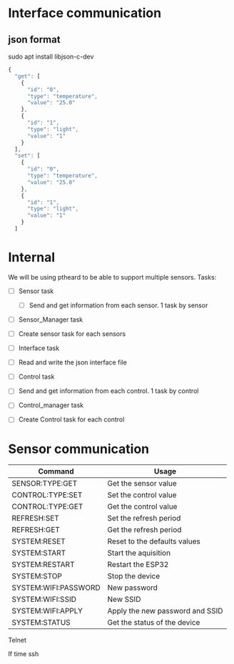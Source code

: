 # Interface communication
## json format
sudo apt install libjson-c-dev
```javascript
{
  "get": [
    {
      "id": "0",
      "type": "temperature",
      "value": "25.0"
    },
    {
      "id": "1",
      "type": "light",
      "value": "1"
    }
  ],
  "set": [
    {
      "id": "0",
      "type": "temperature",
      "value": "25.0"
    },
    {
      "id": "1",
      "type": "light",
      "value": "1"
    }
  ]
```

# Internal
We will be using ptheard to be able to support multiple sensors.
Tasks:
* [ ] Sensor task
  * [ ]  Send and get information from each sensor. 1 task by sensor
* [ ]  Sensor_Manager task
  * [ ]  Create sensor task for each sensors
* [ ]  Interface task
  * [ ]  Read and write the json interface file
* [ ]  Control task
  * [ ]  Send and get information from each control. 1 task by control
* [ ]  Control_manager task
  * [ ]  Create Control task for each control


# Sensor communication
| Command              | Usage                           |
| -------------------- | ------------------------------- |
| SENSOR:TYPE:GET      | Get the sensor value            |
| CONTROL:TYPE:SET     | Set the control value           |
| CONTROL:TYPE:GET     | Get the control value           |
| REFRESH:SET          | Set the refresh period          |
| REFRESH:GET          | Get the refresh period          |
| SYSTEM:RESET         | Reset to the defaults values    |
| SYSTEM:START         | Start the aquisition            |
| SYSTEM:RESTART       | Restart the ESP32               |
| SYSTEM:STOP          | Stop the device                 |
| SYSTEM:WIFI:PASSWORD | New password                    |
| SYSTEM:WIFI:SSID     | New SSID                        |
| SYSTEM:WIFI:APPLY    | Apply the new password and SSID |
| SYSTEM:STATUS        | Get the status of the device    |

Telnet

If time ssh
